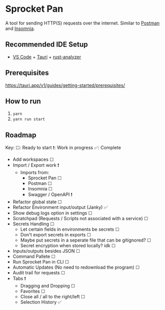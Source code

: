 # Sprocket Pan

A tool for sending HTTP(S) requests over the internet. Similar to [Postman](https://www.postman.com/) and [Insomnia](https://insomnia.rest/).

## Recommended IDE Setup

- [VS Code](https://code.visualstudio.com/) + [Tauri](https://marketplace.visualstudio.com/items?itemName=tauri-apps.tauri-vscode) + [rust-analyzer](https://marketplace.visualstudio.com/items?itemName=rust-lang.rust-analyzer)

## Prerequisites

<https://tauri.app/v1/guides/getting-started/prerequisites/>

## How to run

1. `yarn`
2. `yarn run start`

## Roadmap

Key:
☐: Ready to start
❗: Work in progress
✅: Complete

- Add workspaces ☐
- Import / Export work ❗
  - Imports from:
    - Sprocket Pan ☐
    - Postman ☐
    - Insomnia ☐
    - Swagger / OpenAPI ❗
- Refactor global state ☐
- Refactor Environment input/output (Janky) ✅
- Show debug logs option in settings ☐
- Scratchpad (Requests / Scripts not associated with a service) ☐
- Secrets Handling ☐
  - Let certain fields in environments be secrets ☐
  - Don't export secrets in exports ☐
  - Maybe put secrets in a seperate file that can be gitignored? ☐
  - Secret encryption when stored locally? idk ☐
- Inputs/outputs besides JSON ☐
- Command Pallete ☐
- Run Sprocket Pan in CLI ☐
- Automatic Updates (No need to redownload the program) ☐
- Audit trail for requests ☐
- Tabs ❗
  - Dragging and Dropping ☐
  - Favorites ☐
  - Close all / all to the right/left ☐
  - Selection History ✅
